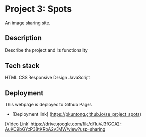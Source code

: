 # Project 3: Spots

An image sharing site. 

## Description

Describe the project and its functionality. 

## Tech stack 

HTML
CSS
Responsive Design 
JavaScript

## Deployment 

This webpage is deployed to Github Pages

- [Deployment link] (https://pkuntong.github.io/se_project_spots)

[Video Link] https://drive.google.com/file/d/1uVJ3fGCA2-AuKC9bGYzP38tKRbA2v3MW/view?usp=sharing

